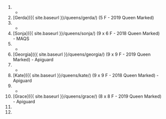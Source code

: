 1. -
1. [Gerda]({{ site.baseurl }}/queens/gerda/) (5 F - 2019 Queen Marked) 
1. -
1. [Sonja]({{ site.baseurl }}/queens/sonja/) (9 x 6 F - 2018 Queen Marked) - MAQS
1. -
1. [Georgia]({{ site.baseurl }}/queens/georgia/) (9 x 9 F - 2019 Queen Marked) - Apiguard
1. -
1. [Kate]({{ site.baseurl }}/queens/kate/) (9 x 9 F - 2018 Queen Marked) - Apiguard
1. -
1. [Grace]({{ site.baseurl }}/queens/grace/) (8 x 8 F - 2019 Queen Marked) - Apiguard
1. 
1. 